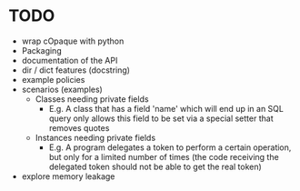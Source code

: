 # TODO

 - wrap cOpaque with python
 - Packaging
 - documentation of the API
 - dir / dict features (docstring)
 - example policies
 - scenarios (examples)
   - Classes needing private fields
     - E.g. A class that has a field 'name' which will end up in an SQL query 
       only allows this field to be set via a special setter that removes quotes
   - Instances needing private fields
     - E.g. A program delegates a token to perform a certain operation, but only
       for a limited number of times (the code receiving the delegated token 
       should not be able to get the real token)
 - explore memory leakage
